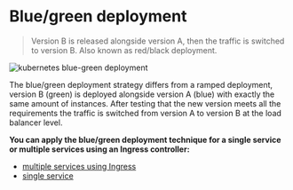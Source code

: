 Blue/green deployment
=====================

> Version B is released alongside version A, then the traffic is switched to
version B. Also known as red/black deployment.

![kubernetes blue-green deployment](grafana-blue-green.png)

The blue/green deployment strategy differs from a ramped deployment, version B
(green) is deployed alongside version A (blue) with exactly the same amount of
instances. After testing that the new version meets all the requirements the
traffic is switched from version A to version B at the load balancer level.

**You can apply the blue/green deployment technique for a single service or
multiple services using an Ingress controller:**

- [multiple services using Ingress](multiple-services/)
- [single service](single-service/)
